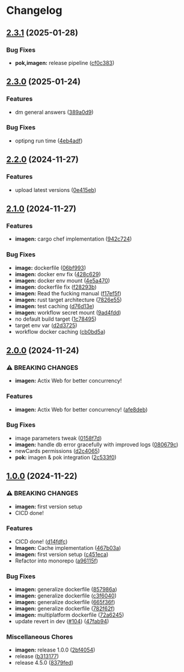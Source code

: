 # Changelog

## [2.3.1](https://github.com/doper1/POK/compare/imagen@v2.3.0...imagen@v2.3.1) (2025-01-28)


### Bug Fixes

* **pok,imagen:** release pipeline ([cf0c383](https://github.com/doper1/POK/commit/cf0c3833c2d072997adb3373c38120c5764eb943))

## [2.3.0](https://github.com/doper1/POK/compare/imagen@v2.2.0...imagen@v2.3.0) (2025-01-24)


### Features

* dm general answers ([389a0d9](https://github.com/doper1/POK/commit/389a0d95ac0f6b7dc977b0cb4958a849e3662ace))


### Bug Fixes

* optipng run time ([4eb4adf](https://github.com/doper1/POK/commit/4eb4adfb77c46d9ef1294fbe0b46756b646f36b8))

## [2.2.0](https://github.com/doper1/POK/compare/imagen@v2.1.0...imagen@v2.2.0) (2024-11-27)


### Features

* upload latest versions ([0e415eb](https://github.com/doper1/POK/commit/0e415ebc5a6b7624d13c7d8570f507e531801ac6))

## [2.1.0](https://github.com/doper1/POK/compare/imagen@v2.0.0...imagen@v2.1.0) (2024-11-27)


### Features

* **imagen:** cargo chef implementation ([942c724](https://github.com/doper1/POK/commit/942c724083e298e5de574fbcb90af6a0d9e72624))


### Bug Fixes

* **image:** dockerfile ([06bf993](https://github.com/doper1/POK/commit/06bf9931990c96f045502faf9a8bad4b098d1831))
* **imagen:** docker env fix ([428c629](https://github.com/doper1/POK/commit/428c629892cd42dde5ec252e13b1269787fa576b))
* **imagen:** docker env mount ([4e5a470](https://github.com/doper1/POK/commit/4e5a4706e457153b674dab989e0717b0e1737415))
* **imagen:** dockerfile fix ([f28293b](https://github.com/doper1/POK/commit/f28293b2c68744e5fdfd2bf419c64253d2f3b7c8))
* **imagen:** Read the fucking manual ([f17ef5f](https://github.com/doper1/POK/commit/f17ef5f20fe7ea81afd2604228d01948340a3530))
* **imagen:** rust target architecture ([7826e55](https://github.com/doper1/POK/commit/7826e55a5f9031af7c7f5e14b2e43d33d84ac4e0))
* **imagen:** test caching ([d76d13e](https://github.com/doper1/POK/commit/d76d13e8f703174a02ecf5345a0daa0968d17546))
* **imagen:** workflow secret mount ([9ad4fdd](https://github.com/doper1/POK/commit/9ad4fddb187942633d304004e8dc31ff1047c094))
* no default build target ([1c78495](https://github.com/doper1/POK/commit/1c78495b1164e540a0801a6dc9f39f676ef87217))
* target env var ([d2d3725](https://github.com/doper1/POK/commit/d2d3725ddfa520ef401ad79bf913b215b4636a97))
* workflow docker caching ([cb0bd5a](https://github.com/doper1/POK/commit/cb0bd5ac54a2b524de5cfa9c0869a03a628dd87b))

## [2.0.0](https://github.com/doper1/POK/compare/imagen@v1.0.0...imagen@v2.0.0) (2024-11-24)


### ⚠ BREAKING CHANGES

* **imagen:** Actix Web for better concurrency!

### Features

* **imagen:** Actix Web for better concurrency! ([afe8deb](https://github.com/doper1/POK/commit/afe8deb5c8a7189fbac5377e9219bf1a483fcef5))


### Bug Fixes

* image parameters tweak ([0158f7d](https://github.com/doper1/POK/commit/0158f7dacc4a1da4303dbb08c62e56f4085d967c))
* **imagen:** handle db error gracefully with improved logs ([080679c](https://github.com/doper1/POK/commit/080679c26a6ac4d286528cb3cd8a76185529aed3))
* newCards permissions ([d2c4065](https://github.com/doper1/POK/commit/d2c406519ac17bb1421a057422efced41663e108))
* **pok:** imagen & pok integration ([2c533f0](https://github.com/doper1/POK/commit/2c533f01ffc1dd8b7d80ab2088581f2917263cbe))

## [1.0.0](https://github.com/doper1/POK/compare/imagen-v1.0.0...imagen@v1.0.0) (2024-11-22)


### ⚠ BREAKING CHANGES

* **imagen:** first version setup
* CICD done!

### Features

* CICD done! ([d14fdfc](https://github.com/doper1/POK/commit/d14fdfc85bcb769e77032392773eda073b1a90be))
* **Imagen:** Cache implementation ([467b03a](https://github.com/doper1/POK/commit/467b03a4f86bf212ff9753c489f864f11ac27cfb))
* **imagen:** first version setup ([c451eca](https://github.com/doper1/POK/commit/c451ecacb116a25a824c4e92937abc58d9ca58b6))
* Refactor into monorepo ([a96115f](https://github.com/doper1/POK/commit/a96115ff24e264c9167908dc52b0540a42c9174f))


### Bug Fixes

* **imagen:** generalize dockerfile ([857986a](https://github.com/doper1/POK/commit/857986a976e13600d4d01cb3cca51ae248e6451b))
* **imagen:** generalize dockerfile ([c3f6040](https://github.com/doper1/POK/commit/c3f6040991278d9ba8ad3c1eb868d83e6388abfb))
* **imagen:** generalize dockerfile ([665f36f](https://github.com/doper1/POK/commit/665f36f5e98c1c93095acd771fdcc67382560ffb))
* **imagen:** generalize dockerfile ([782f62f](https://github.com/doper1/POK/commit/782f62f32d9c00a75d6ec0e17618512a0ce1bc93))
* **imagen:** multiplatform dockerfile ([72a6245](https://github.com/doper1/POK/commit/72a6245e8c556cd3fbdc78a82f121b02fddbb813))
* update revert in dev ([#104](https://github.com/doper1/POK/issues/104)) ([47fab94](https://github.com/doper1/POK/commit/47fab94fcd907edb5c3a9f4860e2d7f9bf09c6e9))


### Miscellaneous Chores

* **imagen:** release 1.0.0 ([2bf4054](https://github.com/doper1/POK/commit/2bf4054e4938a16b6aa3f042fdf9204556dae9e4))
* release ([b313177](https://github.com/doper1/POK/commit/b313177bdb8d77cf404ba7c84e19bcb5c9954a01))
* release 4.5.0 ([8379fed](https://github.com/doper1/POK/commit/8379fedbb5bf988d6177ccd60bf0f1edf22766ea))
